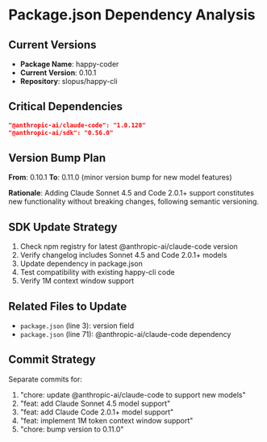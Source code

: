 # Package.json Dependency Analysis

## Current Versions
- **Package Name**: happy-coder
- **Current Version**: 0.10.1
- **Repository**: slopus/happy-cli

## Critical Dependencies
```json
"@anthropic-ai/claude-code": "1.0.120"
"@anthropic-ai/sdk": "0.56.0"
```

## Version Bump Plan
**From**: 0.10.1
**To**: 0.11.0 (minor version bump for new model features)

**Rationale**: Adding Claude Sonnet 4.5 and Code 2.0.1+ support constitutes new functionality without breaking changes, following semantic versioning.

## SDK Update Strategy
1. Check npm registry for latest @anthropic-ai/claude-code version
2. Verify changelog includes Sonnet 4.5 and Code 2.0.1+ models
3. Update dependency in package.json
4. Test compatibility with existing happy-cli code
5. Verify 1M context window support

## Related Files to Update
- `package.json` (line 3): version field
- `package.json` (line 71): @anthropic-ai/claude-code dependency

## Commit Strategy
Separate commits for:
1. "chore: update @anthropic-ai/claude-code to support new models"
2. "feat: add Claude Sonnet 4.5 model support"
3. "feat: add Claude Code 2.0.1+ model support"
4. "feat: implement 1M token context window support"
5. "chore: bump version to 0.11.0"